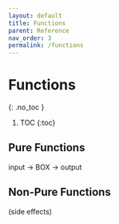 ```yaml
---
layout: default
title: Functions
parent: Reference
nav_order: 3
permalink: /functions
---
```


# Functions
{: .no_toc }

1. TOC
{:toc}

## Pure Functions

input -> BOX -> output

## Non-Pure Functions
(side effects)
